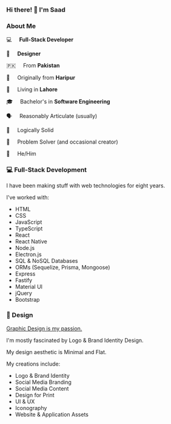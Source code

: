 
### Hi there! 👋 I'm **Saad**

### About Me

💻&nbsp;&nbsp;&nbsp;&nbsp; **Full-Stack Developer**

🎨&nbsp;&nbsp;&nbsp;&nbsp; **Designer**

🇵🇰&nbsp;&nbsp;&nbsp;&nbsp; From **Pakistan**

💖&nbsp;&nbsp;&nbsp;&nbsp; Originally from **Haripur**

🏢&nbsp;&nbsp;&nbsp;&nbsp;  Living in **Lahore**

🎓&nbsp;&nbsp;&nbsp;&nbsp; Bachelor's in **Software Engineering**

🗣&nbsp;&nbsp;&nbsp;&nbsp; Reasonably Articulate (usually)

🧠&nbsp;&nbsp;&nbsp;&nbsp; Logically Solid

🧮&nbsp;&nbsp;&nbsp;&nbsp; Problem Solver (and occasional creator)

🧔&nbsp;&nbsp;&nbsp;&nbsp; He/Him

### 💻 Full-Stack Development

I have been making stuff with web technologies for eight years.

I've worked with:
- HTML
- CSS
- JavaScript
- TypeScript
- React
- React Native
- Node.js
- Electron.js
- SQL & NoSQL Databases
- ORMs (Sequelize, Prisma, Mongoose)
- Express
- Fastify
- Material UI
- jQuery
- Bootstrap

### 🎨 Design

[Graphic Design is my passion.](https://knowyourmeme.com/memes/graphic-design-is-my-passion)

I'm mostly fascinated by Logo & Brand Identity Design.

My design aesthetic is Minimal and Flat.

My creations include:

- Logo & Brand Identity
- Social Media Branding
- Social Media Content
- Design for Print
- UI & UX
- Iconography
- Website & Application Assets
